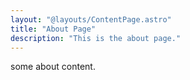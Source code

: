 ```yaml
---
layout: "@layouts/ContentPage.astro"
title: "About Page"
description: "This is the about page."
---
```



some about content.
